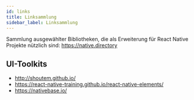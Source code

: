 ```yaml
---
id: links
title: Linksammlung
sidebar_label: Linksammlung
---
```


Sammlung ausgewählter Bibliotheken, die als Erweiterung für React Native Projekte nützlich sind: <https://native.directory>

## UI-Toolkits

* <http://shoutem.github.io/>
* <https://react-native-training.github.io/react-native-elements/>
* <https://nativebase.io/>
